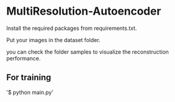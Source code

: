 # MultiResolution-Autoencoder

Install the required packages from requirements.txt.

Put your images in the dataset folder.

you can check the folder samples to visualize the reconstruction performance.

## For training 
'$ python main.py'
